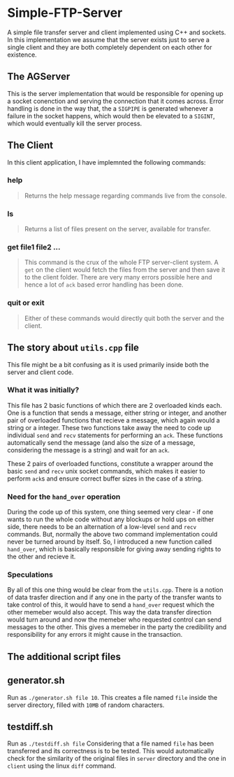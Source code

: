 # Simple-FTP-Server

A simple file transfer server and client implemented using C++ and sockets.
In this implementation we assume that the server exists just to serve a single client and they are both completely dependent on each other for existence.

## The AGServer

This is the server implementation that would be responsible for opening up a socket conenction and serving the connection that it comes across. Error handling is done in the way that, the a `SIGPIPE` is generated whenever a failure in the socket happens, which would then be elevated to a `SIGINT`, which would eventually kill the server process.

## The Client

In this client application, I have implemnted the following commands:

### help

> Returns the help message regarding commands live from the console.

### ls

> Returns a list of files present on the server, available for transfer.

### get file1 file2 ...

> This command is the crux of the whole FTP server-client system. A `get` on the client would fetch the files from the server and then save it to the client folder. There are very many errors possible here and hence a lot of `ack` based error handling has been done.

### quit or exit

> Either of these commands would directly quit both the server and the client.

## The story about `utils.cpp` file

This file might be a bit confusing as it is used primarily inside both the server and client code.

### What it was initially?

This file has 2 basic functions of which there are 2 overloaded kinds each. One is a function that sends a message, either string or integer, and another pair of overloaded functions that recieve a message, which again would a string or a integer. These two functions take away the need to code up individual `send` and `recv` statements for performing an `ack`. These functions automatically send the message (and also the size of a message, considering the message is a string) and wait for an `ack`.

These 2 pairs of overloaded functions, constitute a wrapper around the basic `send` and `recv` unix socket commands, which makes it easier to perform `ack`s and ensure correct buffer sizes in the case of a string.

### Need for the `hand_over` operation

During the code up of this system, one thing seemed very clear - if one wants to run the whole code without any blockups or hold ups on either side, there needs to be an alternation of a low-level `send` and `recv` commands. But, normally the above two command implementation could never be turned around by itself. So, I introduced a new function called `hand_over`, which is basically responsible for giving away sending rights to the other and recieve it.

### Speculations

By all of this one thing would be clear from the `utils.cpp`. There is a notion of data trasfer direction and if any one in the party of the transfer wants to take control of this, it would have to send a `hand_over` request which the other memeber would also accept. This way the data transfer direction would turn around and now the memeber who requested control can send messages to the other. This gives a memeber in the party the credibility and responsibility for any errors it might cause in the transaction.

## The additional script files

## generator.sh

Run as `./generator.sh file 10`.
This creates a file named `file` inside the server directory, filled with `10MB` of random characters.

## testdiff.sh

Run as `./testdiff.sh file`
Considering that a file named `file` has been transferred and its correctness is to be tested. This would automatically check for the similarity of the original files in `server` directory and the one in `client` using the linux `diff` command.
